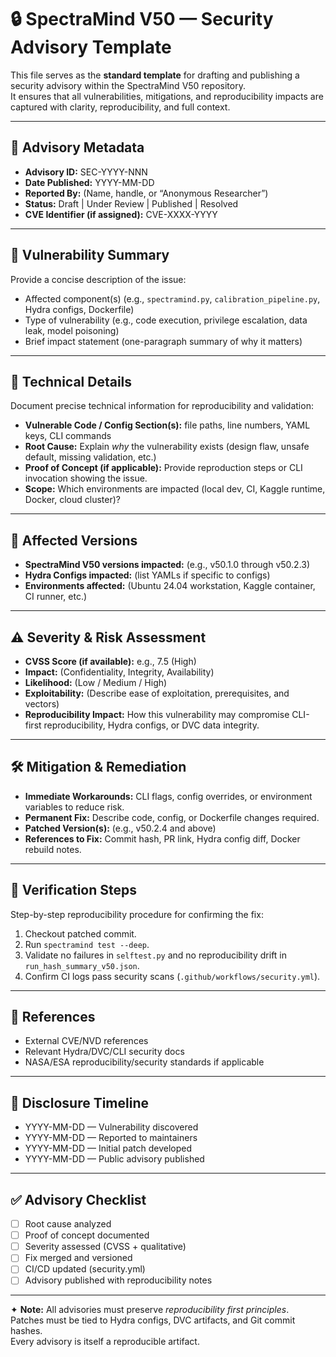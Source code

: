 # 🔒 SpectraMind V50 — Security Advisory Template

This file serves as the **standard template** for drafting and publishing a security advisory 
within the SpectraMind V50 repository.  
It ensures that all vulnerabilities, mitigations, and reproducibility impacts are captured 
with clarity, reproducibility, and full context.

---

## 📌 Advisory Metadata
- **Advisory ID:** SEC-YYYY-NNN  
- **Date Published:** YYYY-MM-DD  
- **Reported By:** (Name, handle, or “Anonymous Researcher”)  
- **Status:** Draft | Under Review | Published | Resolved  
- **CVE Identifier (if assigned):** CVE-XXXX-YYYY  

---

## 🚨 Vulnerability Summary
Provide a concise description of the issue:
- Affected component(s) (e.g., `spectramind.py`, `calibration_pipeline.py`, Hydra configs, Dockerfile)  
- Type of vulnerability (e.g., code execution, privilege escalation, data leak, model poisoning)  
- Brief impact statement (one-paragraph summary of why it matters)

---

## 🔎 Technical Details
Document precise technical information for reproducibility and validation:
- **Vulnerable Code / Config Section(s):** file paths, line numbers, YAML keys, CLI commands  
- **Root Cause:** Explain *why* the vulnerability exists (design flaw, unsafe default, missing validation, etc.)  
- **Proof of Concept (if applicable):** Provide reproduction steps or CLI invocation showing the issue.  
- **Scope:** Which environments are impacted (local dev, CI, Kaggle runtime, Docker, cloud cluster)?  

---

## 🧭 Affected Versions
- **SpectraMind V50 versions impacted:** (e.g., v50.1.0 through v50.2.3)  
- **Hydra Configs impacted:** (list YAMLs if specific to configs)  
- **Environments affected:** (Ubuntu 24.04 workstation, Kaggle container, CI runner, etc.)  

---

## ⚠️ Severity & Risk Assessment
- **CVSS Score (if available):** e.g., 7.5 (High)  
- **Impact:** (Confidentiality, Integrity, Availability)  
- **Likelihood:** (Low / Medium / High)  
- **Exploitability:** (Describe ease of exploitation, prerequisites, and vectors)  
- **Reproducibility Impact:** How this vulnerability may compromise CLI-first reproducibility, Hydra configs, or DVC data integrity.  

---

## 🛠️ Mitigation & Remediation
- **Immediate Workarounds:** CLI flags, config overrides, or environment variables to reduce risk.  
- **Permanent Fix:** Describe code, config, or Dockerfile changes required.  
- **Patched Version(s):** (e.g., v50.2.4 and above)  
- **References to Fix:** Commit hash, PR link, Hydra config diff, Docker rebuild notes.  

---

## 📑 Verification Steps
Step-by-step reproducibility procedure for confirming the fix:
1. Checkout patched commit.  
2. Run `spectramind test --deep`.  
3. Validate no failures in `selftest.py` and no reproducibility drift in `run_hash_summary_v50.json`.  
4. Confirm CI logs pass security scans (`.github/workflows/security.yml`).  

---

## 🔗 References
- External CVE/NVD references  
- Relevant Hydra/DVC/CLI security docs  
- NASA/ESA reproducibility/security standards if applicable  

---

## 🧾 Disclosure Timeline
- YYYY-MM-DD — Vulnerability discovered  
- YYYY-MM-DD — Reported to maintainers  
- YYYY-MM-DD — Initial patch developed  
- YYYY-MM-DD — Public advisory published  

---

## ✅ Advisory Checklist
- [ ] Root cause analyzed  
- [ ] Proof of concept documented  
- [ ] Severity assessed (CVSS + qualitative)  
- [ ] Fix merged and versioned  
- [ ] CI/CD updated (security.yml)  
- [ ] Advisory published with reproducibility notes  

---

✦ **Note:** All advisories must preserve *reproducibility first principles*.  
Patches must be tied to Hydra configs, DVC artifacts, and Git commit hashes.  
Every advisory is itself a reproducible artifact.

